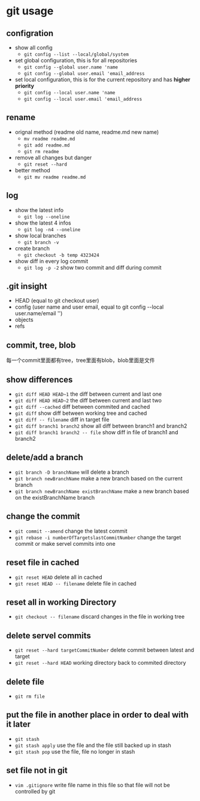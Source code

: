 # git usage
## configration
 - show all config 
   - `git config --list --local/global/system` 
 - set global configuration, this is for all repositories
   - `git config --global user.name 'name` 
   - `git config --global user.email 'email_address`
 - set local configuration, this is for the current repository and has **higher priority**
   - `git config --local user.name 'name` 
   - `git config --local user.email 'email_address`
## rename
- orignal method (readme old name, readme.md new name)
    - `mv readme readme.md`
    - `git add readme.md`
    - `git rm readme`
-  remove all changes but danger 
   -  `git reset --hard` 
-  better method
   -  `git mv readme readme.md`
## log
- show the latest info
  - `git log --oneline`
- show the latest 4 infos
  - `git log -n4 --oneline`
- show local branches
  - `git branch -v`
- create branch
  - `git checkout -b temp 4323424` 
- show diff in every log commit
  - `git log -p -2` show two commit and diff during commit 
## .git insight
- HEAD (equal to git checkout user)
- config (user name and user email, equal to git config --local user.name/email '')
- objects
- refs
## commit, tree, blob
每一个commit里面都有tree，tree里面有blob，blob里面是文件
## show differences
- `git diff HEAD HEAD~1` the diff between current and last one
- `git diff HEAD HEAD~2` the diff between current and last two
- `git diff --cached` diff between commited and cached 
- `git diff` show diff between working tree and cached
- `git diff -- filename` diff in target file
- `git diff branch1 branch2` show all diff between branch1 and branch2
- `git diff branch1 branch2 -- file` show diff in file of branch1 and branch2
## delete/add a branch
- `git branch -D branchName` will delete a branch
- `git branch newBranchName` make a new branch based on the current branch
- `git branch newBranchName existBranchName` make a new branch based on the existBranchName branch
## change the commit
- `git commit --amend` change the latest commit
- `git rebase -i numberOfTargetslastCommitNumber` change the target commit or make servel commits into one
## reset file in cached
- `git reset HEAD` delete all in cached
- `git reset HEAD -- filename` delete file in cached
## reset all in working Directory
- `git checkout -- filename` discard changes in the file in working tree
## delete servel commits
- `git reset --hard targetCommitNumber` delete commit between latest and target
- `git reset --hard HEAD` working directory back to commited directory
## delete file
- `git rm file`
## put the file in another place in order to deal with it later
- `git stash`
- `git stash apply` use the file and the file still backed up in stash
- `git stash pop` use the file, file no longer in stash
## set file not in git
- `vim .gitignore` write file name in this file so that file will not be controlled by git